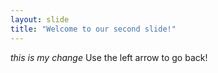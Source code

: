```yaml
---
layout: slide
title: "Welcome to our second slide!"
---
```

<i>this is my change</i>
Use the left arrow to go back!
